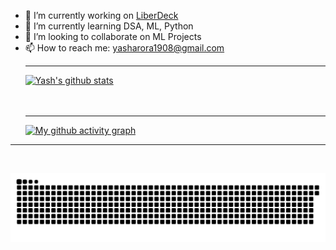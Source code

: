 
- 🔭 I’m currently working on <a href = https://github.com/BlackTimber-Labs/Liberdeck>LiberDeck</a>
- 🌱 I’m currently learning DSA, ML, Python
- 👯 I’m looking to collaborate on ML Projects
- 📫 How to reach me: yasharora1908@gmail.com
 <br><hr>
[![Yash's github stats](https://github-readme-stats.vercel.app/api?username=yashar1908&theme=midnight-purple)](https://github.com/yashar1908/github-readme-stats)
  <br><br><br><hr>
 [![My github activity graph](https://activity-graph.herokuapp.com/graph?username=yashar1908&theme=redical)](https://github.com/yashar1908/github-readme-activity-graph)

<hr><br>

![](https://github.com/yashar1908/yashar1908/raw/output/github-contribution-grid-snake.svg)
 
